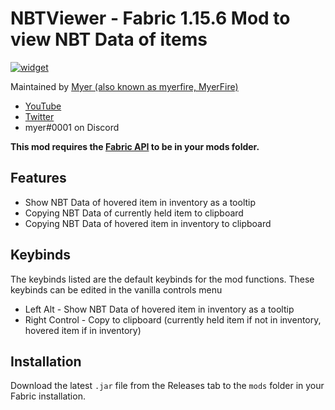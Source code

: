 # NBTViewer - Fabric 1.15.6 Mod to view NBT Data of items

[![widget](https://inv.wtf/widget/myerfire)](https://myer.wtf/discord)

Maintained by [Myer (also known as myerfire, MyerFire)](https://github.com/myerfire)

- [YouTube](https://myer.wtf/youtube)
- [Twitter](https://myer.wtf/twitter)
- myer#0001 on Discord

**This mod requires the [Fabric API](https://www.curseforge.com/minecraft/mc-mods/fabric-api) to be in your mods folder.**

## Features

- Show NBT Data of hovered item in inventory as a tooltip
- Copying NBT Data of currently held item to clipboard
- Copying NBT Data of hovered item in inventory to clipboard

## Keybinds
The keybinds listed are the default keybinds for the mod functions. These keybinds can be edited in the vanilla controls menu
- Left Alt - Show NBT Data of hovered item in inventory as a tooltip
- Right Control - Copy to clipboard (currently held item if not in inventory, hovered item if in inventory)


## Installation

Download the latest `.jar` file from the Releases tab to the `mods` folder in your Fabric installation.